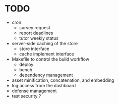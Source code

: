 # TODO

- cron
	- survey request
	- report deadlines
	- tutor weekly status
- server-side caching of the store
	- store interface
	- cache implement interface
- Makefile to control the build workflow		
	- deploy
	- bench
	- dependency management
- asset minification, concatenation, and embedding
- log access from the dashboard
- defense management
- test security ?